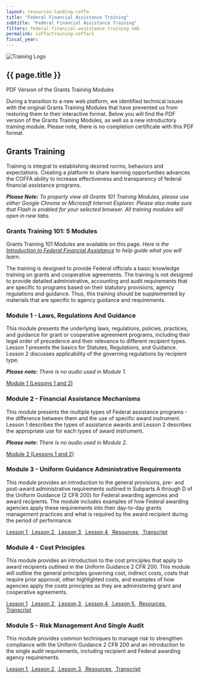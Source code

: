 ```yaml
---
layout: resources-landing-coffa
title: "Federal Financial Assistance Training"
subtitle: "Federal Financial Assistance Training"
filters: federal-financial-assistance training omb
permalink: coffa/training-coffa/1
fiscal_year:
---
```


<section class="usa-hero grid-container about-the-council">
    <div class="grid-row grid-gap flex-align-center">
        <div class="tablet:grid-col-auto tablet:grid-offset-1 text-center">
            <img class="circle-card tablet:float-left" src="{{site.baseurl}}/assets/images/logos/training.svg"
                 alt="Training Logo" />
        </div>
        <div class="tablet:grid-col-8 margin-left-2 margin-right-2">
            <div class="priority-tag-line">
                <h1 class="margin-0 font-ui-2xl text-normal">{{ page.title }}</h1>
            </div>
        </div>
    </div>
</section>
<div class="usa-alert usa-alert--info" xmlns="http://www.w3.org/1999/html">
    <div class="usa-alert__body">
        <p class="usa-alert__heading text-bold">PDF Version of the Grants Training Modules</p>
        <p class="usa-alert__text">During a transition to a new web platform, we identified technical issues with the original Grants Training Modules that have prevented us from restoring them to their interactive format. Below you will find the PDF version of the Grants Training Modules, as well as a new introductory training module. Please note, there is no completion certificate with this PDF format.</p>
    </div>
</div>

<div class="grid-container font-sans-sm">
<h2>Grants Training</h2>

<div><p> Training is integral to establishing desired norms, behaviors and expectations. Creating a platform to share learning opportunities advances the COFFA ability to increase effectiveness and transparency of federal financial assistance programs. </p></div>

<div><p><i><b>Please Note:</b> To properly view all Grants 101 Training Modules, please use either Google Chrome or Microsoft Internet Explorer. Please also make sure that Flash is enabled for your selected browser. All training modules will open in new tabs. </i></p></div>

<h3>Grants Training 101: 5 Modules</h3>

<div>
    <p>Grants Training 101 Modules are available on this page. <i>Here is the <a href="{{ site.baseurl }}/wp-content/uploads/2023/Introduction to Federal Financial Assistance.pdf" aria-label="Intoduction to Federal Financial Assistance">Introduction to Federal Financial Assistance</a> to help guide what you will learn.</i></p> 
    <p>The training is designed to provide Federal officials a basic knowledge training on grants and cooperative agreements.  The training is not designed to provide detailed administrative, accounting and audit requirements that are specific to programs based on their statutory provisions, agency regulations and guidance.  Thus, this training should be supplemented by materials that are specific to agency guidance and requirements.</p>
</div>

<div class="grid-col-12 grid-offset-1">
<h3>Module 1 - Laws, Regulations And Guidance</h3>
<div><p>This module presents the underlying laws, regulations, policies, practices, and guidance for grant or cooperative agreement programs, including their legal order of precedence and their relevance to different recipient types.  Lesson 1 presents the basics for Statutes, Regulations, and Guidance.  Lesson 2 discusses applicability of the governing regulations by recipient type.</p></div>

<div><p><i><b>Please note:</b> There is no audio used in Module 1.</i></p></div>

<div><a class="margin-top-1 text-no-underline text-white margin-bottom-1 usa-button usa-button-coffa-training bg-emerald border-0" href="{{ site.baseurl }}/wp-content/uploads/2020/09/Module-1.pdf" aria-label="Module 1 (Lessons 1 and 2)">Module 1 (Lessons 1 and 2)</a></div>


<h3>Module 2 - Financial Assistance Mechanisms</h3>
<div><p>This module presents the multiple types of Federal assistance programs - the difference between them and the use of specific award instrument.  Lesson 1 describes the types of assistance awards and Lesson 2 describes the appropriate use for each types of award instrument.</p></div>

<div><p><i><b>Please note:</b> There is no audio used in Module 2.</i></p></div>

<div><a class="margin-top-1 text-no-underline text-white margin-bottom-1 usa-button usa-button-coffa-training bg-emerald border-0" href="{{ site.baseurl }}/wp-content/uploads/2020/09/Module-2.pdf" aria-label="Module 2 (Lessons 1 and 2)">Module 2 (Lessons 1 and 2)</a></div>

<h3>Module 3 - Uniform Guidance Administrative Requirements</h3>
<div><p>This module provides an introduction to the general provisions, pre- and post-award administrative requirements outlined in Subparts A through D of the Uniform Guidance (2 CFR 200) for Federal awarding agencies and award recipients. The module includes examples of how Federal awarding agencies apply these requirements into their day-to-day grants management practices and what is required by the award recipient during the period of performance.</p></div>

<div><a class="margin-top-1 text-no-underline text-white margin-bottom-1 usa-button usa-button-coffa-training bg-emerald border-0" href="{{ site.baseurl }}/wp-content/uploads/2020/09/Module-3-Lesson-1.pdf" aria-label="Module 3 Lesson 1">Lesson 1 </a> &nbsp;<a class="margin-top-1 text-no-underline text-white margin-bottom-1 usa-button usa-button-coffa-training bg-emerald border-0" href="{{ site.baseurl }}/wp-content/uploads/2020/09/Module-3-Lesson-2.pdf" aria-label="Module 3 Lesson 2">  Lesson 2  </a>  &nbsp;<a class="margin-top-1 text-no-underline text-white margin-bottom-1 usa-button usa-button-coffa-training bg-emerald border-0" href="{{ site.baseurl }}/wp-content/uploads/2020/09/Module-3-Lesson-3.pdf" aria-label="Module 3 Lesson 3"> Lesson 3 </a> &nbsp;<a class="margin-top-1 text-no-underline text-white margin-bottom-1 usa-button usa-button-coffa-training bg-emerald border-0" href="{{ site.baseurl }}/wp-content/uploads/2020/09/Module-3-Lesson-4.pdf" aria-label="Module 3 Lesson 4"> Lesson 4 </a>  &nbsp;<a class="margin-top-1 text-no-underline text-white margin-bottom-1 usa-button usa-button-coffa-training bg-emerald border-0" href="{{ site.baseurl }}/wp-content/uploads/2020/09/Module-3-Resources.pdf" aria-label="Module 3 Resources"> Resources </a>  &nbsp;<a class="margin-top-1 text-no-underline text-white margin-bottom-1 usa-button usa-button-coffa-training bg-emerald border-0" href="{{ site.baseurl }}/wp-content/uploads/2020/09/Module-3-Transcript.pdf" aria-label="Module 3 Transcript"> Transcript </a></div>

<h3>Module 4 - Cost Principles</h3>
<div><p>This module provides an introduction to the cost principles that apply to award recipients outlined in the Uniform Guidance 2 CFR 200. This module will outline the general principles governing cost, indirect costs, costs that require prior approval, other highlighted costs, and examples of how agencies apply the costs principles as they are administering grant and cooperative agreements.</p></div>

<div><a class="margin-top-1 text-no-underline text-white margin-bottom-1 usa-button usa-button-coffa-training bg-emerald border-0" href="{{ site.baseurl }}/wp-content/uploads/2020/09/Module-4-Lesson-1.pdf" aria-label="Module 4 Lesson 1"> Lesson 1</a> &nbsp;<a class="margin-top-1 text-no-underline text-white margin-bottom-1 usa-button usa-button-coffa-training bg-emerald border-0" href="{{ site.baseurl }}/wp-content/uploads/2020/09/Module-4-Lesson-2.pdf" aria-label="Module 4 Lesson 2"> Lesson 2 </a>  &nbsp;<a class="margin-top-1 text-no-underline text-white margin-bottom-1 usa-button usa-button-coffa-training bg-emerald border-0" href="{{ site.baseurl }}/wp-content/uploads/2020/09/Module-4-Lesson-3.pdf" aria-label="Module 4 Lesson 3"> Lesson 3 </a> &nbsp;<a class="margin-top-1 text-no-underline text-white margin-bottom-1 usa-button usa-button-coffa-training bg-emerald border-0" href="{{ site.baseurl }}/wp-content/uploads/2020/09/Module-4-Lesson-4.pdf" aria-label="Module 4 Lesson 4"> Lesson 4 </a> &nbsp;<a class="margin-top-1 text-no-underline text-white margin-bottom-1 usa-button usa-button-coffa-training bg-emerald border-0" href="{{ site.baseurl }}/wp-content/uploads/2020/09/Module-4-Lesson-5.pdf" aria-label="Module 4 Lesson 5"> Lesson 5 </a>  &nbsp;<a class="margin-top-1 text-no-underline text-white margin-bottom-1 usa-button usa-button-coffa-training bg-emerald border-0" href="{{ site.baseurl }}/wp-content/uploads/2020/09/Module-4-Resources.pdf" aria-label="Module 4 Resources"> Resources </a> &nbsp;<a class="margin-top-1 text-no-underline text-white margin-bottom-1 usa-button usa-button-coffa-training bg-emerald border-0" href="{{ site.baseurl }}/wp-content/uploads/2020/09/Module-4-Transcript.pdf" aria-label="Module 4 Transcript"> Transcript </a></div>

<h3>Module 5 - Risk Management And Single Audit</h3>
<div><p>This module provides common techniques to manage risk to strengthen compliance with the Uniform Guidance 2 CFR 200 and an introduction to the single audit requirements, including recipient and Federal awarding agency requirements.</p></div>

<div><a class="margin-top-1 text-no-underline text-white margin-bottom-1 usa-button usa-button-coffa-training bg-emerald border-0" href="{{ site.baseurl }}/wp-content/uploads/2020/09/Module-5-Lesson-1.pdf" aria-label="Module 5 Lesson 1"> Lesson 1 </a>  &nbsp;<a class="margin-top-1 text-no-underline text-white margin-bottom-1 usa-button usa-button-coffa-training bg-emerald border-0" href="{{ site.baseurl }}/wp-content/uploads/2020/09/Module-5-Lesson-2.pdf" aria-label="Module 5 Lesson 2"> Lesson 2 </a>  &nbsp;<a class="margin-top-1 text-no-underline text-white margin-bottom-1 usa-button usa-button-coffa-training bg-emerald border-0" href="{{ site.baseurl }}/wp-content/uploads/2020/09/Module-5-Lesson-3.pdf" aria-label="Module 5 Lesson 3"> Lesson 3 </a>  &nbsp;<a class="margin-top-1 text-no-underline text-white margin-bottom-1 usa-button usa-button-coffa-training bg-emerald border-0" href="{{ site.baseurl }}/wp-content/uploads/2020/09/Module-5-Resources.pdf" aria-label="Module 5 Resources"> Resources </a>  &nbsp;<a class="margin-top-1 text-no-underline text-white margin-bottom-1 usa-button usa-button-coffa-training bg-emerald border-0" href="{{ site.baseurl }}/wp-content/uploads/2020/09/Module-5-Transcript.pdf" aria-label="Module 5 Transcript"> Transcript </a></div>
</div>
</div>
  